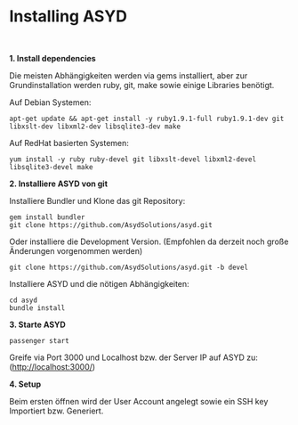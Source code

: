Installing ASYD
===============
<br/>

**1. Install dependencies**

Die meisten Abhängigkeiten werden via gems installiert, aber zur Grundinstallation werden ruby, git, make sowie einige Libraries
benötigt. 

Auf Debian Systemen:

    apt-get update && apt-get install -y ruby1.9.1-full ruby1.9.1-dev git libxslt-dev libxml2-dev libsqlite3-dev make

Auf RedHat basierten Systemen:

    yum install -y ruby ruby-devel git libxslt-devel libxml2-devel libsqlite3-devel make

**2. Installiere ASYD von git**

Installiere Bundler und Klone das git Repository:

    gem install bundler
    git clone https://github.com/AsydSolutions/asyd.git

Oder installiere die Development Version. (Empfohlen da derzeit noch große Änderungen vorgenommen werden)

    git clone https://github.com/AsydSolutions/asyd.git -b devel

Installiere ASYD und die nötigen Abhängigkeiten:

    cd asyd
    bundle install

**3. Starte ASYD**

    passenger start

Greife via Port 3000 und Localhost bzw. der Server IP auf ASYD zu:
([http://localhost:3000/](http://localhost:3000/))

**4. Setup**


Beim ersten öffnen wird der User Account angelegt sowie ein SSH key Importiert bzw. Generiert.
